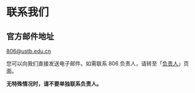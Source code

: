 ---
---

# 联系我们

## 官方邮件地址

[806@ustb.edu.cn](mailto:806@ustb.edu.cn)

您可以向我们直接发送电子邮件。如需联系 806 负责人，请转至「[负责人](person-in-charge.md)」页面。

**无特殊情况时，请不要单独联系负责人。**
